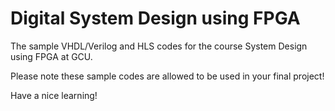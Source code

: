 # Digital System Design using FPGA
The sample VHDL/Verilog and HLS codes for the course System Design using FPGA at GCU.

Please note these sample codes are allowed to be used in your final project!

Have a nice learning!
